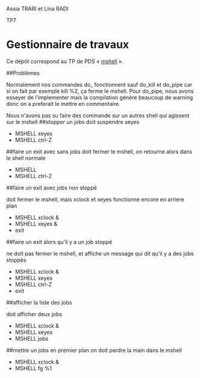 Assia TRARI et Lina RADI

TP7

#   Gestionnaire de travaux

Ce dépôt correspond au TP de PDS
« [mshell](http://www.fil.univ-lille1.fr/~hym/e/pds/tp/tdjobs.html) ».

##Problèmes

Normalement nos commandes do_ fonctionnent sauf do_kill et do_pipe car si on fait par exemple kill %2, ça ferme le mshell.
Pour do_pipe, nous avons esseyer de l'implementer mais la compilation génère beaucoup de warning donc on a preferait le mettre en commentaire.

Nous n'avons pas su faire des commande sur un autres shell qui agissent sur le mshell
##stopper un jobs
doit suspendre xeyes

- MSHELL xeyes
- MSHELL ctrl-Z

##faire un exit avec sans jobs
doit fermer le mshell, on retourne alors dans le shell normale
- MSHELL
- MSHELL ctrl-Z

##faire un exit avec jobs non stoppé

doit fermer le mshell, mais xclock et xeyes fonctionne encore en arriere plan

- MSHELL xclock &
- MSHELL xeyes &
- exit

##faire un exit alors qu'il y a un job stoppé

ne doit pas fermer le mshell, et affiche un message qui dit qu'il y a des jobs stoppés

- MSHELL xclock &
- MSHELL xeyes
- MSHELL ctrl-Z
- exit

##afficher la liste des jobs

doit afficher deux jobs

- MSHELL xclock &
- MSHELL xeyes
- MSHELL jobs

##mettre un jobs en premier plan
on doit perdre la main dans le mshell 

- MSHELL xclock &
- MSHELL fg %1


